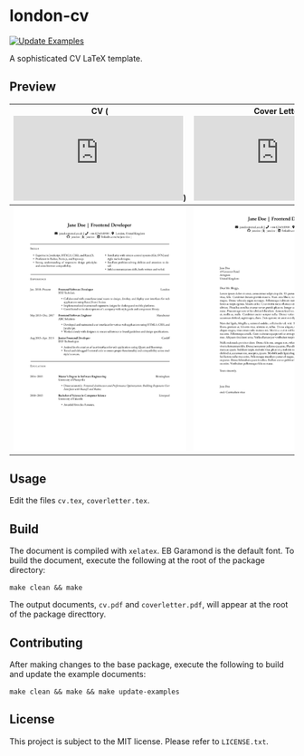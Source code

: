 # london-cv

[![Update Examples](https://github.com/billyvinning/london-cv/actions/workflows/update-examples.yaml/badge.svg?branch=master)](https://github.com/billyvinning/london-cv/actions/workflows/update-examples.yaml)

A sophisticated CV LaTeX template.

## Preview

| CV ([![Link to PDF](https://raw.githubusercontent.com/billyvinning/london-cv/master/examples/cv.pdf)](https://raw.githubusercontent.com/billyvinning/london-cv/master/examples/cv.pdf))| Cover Letter ([![Link to PDF](https://raw.githubusercontent.com/billyvinning/london-cv/master/examples/coverletter.pdf)](https://raw.githubusercontent.com/billyvinning/london-cv/master/examples/coverletter.pdf))|
|:---:|:---:|
| [![CV](https://raw.githubusercontent.com/billyvinning/london-cv/master/examples/cv.png)](https://raw.githubusercontent.com/billyvinning/london-cv/master/examples/cv.png)  | [![Cover Letter](https://raw.githubusercontent.com/billyvinning/london-cv/master/examples/coverletter.png)](https://raw.githubusercontent.com/billyvinning/london-cv/master/examples/coverletter.png) |

## Usage

Edit the files `cv.tex`, `coverletter.tex`.

## Build

The document is compiled with `xelatex`. EB Garamond is the default font. To build the document, execute the following at the root of the package directory:

```
make clean && make
```

The output documents, `cv.pdf` and `coverletter.pdf`, will appear at the root of the package directtory.

## Contributing

After making changes to the base package, execute the following to build and update the example documents:

```
make clean && make && make update-examples
```

## License

This project is subject to the MIT license. Please refer to `LICENSE.txt`.
